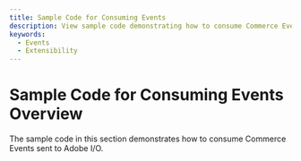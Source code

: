 ```yaml
---
title: Sample Code for Consuming Events
description: View sample code demonstrating how to consume Commerce Events sent to Adobe I/O.
keywords:
  - Events
  - Extensibility
---
```


# Sample Code for Consuming Events Overview

The sample code in this section demonstrates how to consume Commerce Events sent to Adobe I/O.
